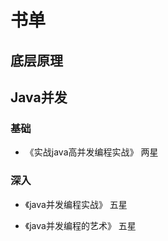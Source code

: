 # 书单

## 底层原理

## Java并发

### 基础

* 《实战java高并发编程实战》 两星

### 深入

* 《java并发编程实战》 五星

* 《java并发编程的艺术》 五星

